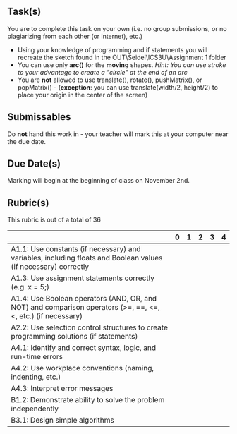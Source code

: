 Task(s)
-------
You are to complete this task on your own (i.e. no group submissions, or no plagiarizing from each other (or internet), etc.)
* Using your knowledge of programming and if statements you will recreate the sketch found in the OUT\Seidel\ICS3U\Assignment 1 folder
* You can use only **arc()** for the **moving** shapes.  _Hint: You can use stroke to your advantage to create a "circle" at the end of an arc_
* You are **not** allowed to use translate(), rotate(), pushMatrix(), or popMatrix() - (**exception**: you can use translate(width/2, height/2) to place your origin in the center of the screen)


Submissables
------------
Do **not** hand this work in - your teacher will mark this at your computer near the due date.


Due Date(s)
----------
Marking will begin at the beginning of class on November 2nd.


Rubric(s)
---------
This rubric is out of a total of 36

|                                          | 0    | 1    | 2    | 3    | 4    |
| ---------------------------------------- | ---- | ---- | ---- | ---- | ---- |
| A1.1: Use constants (if necessary) and variables, including floats and Boolean values (if necessary) correctly |      |      |      |      |      |
| A1.3: Use assignment statements correctly (e.g. x = 5;) |      |      |      |      |      |
| A1.4: Use Boolean operators (AND, OR, and NOT) and comparison operators (>=, ==, <=, <, etc.) (if necessary) |      |      |      |      |      |
| A2.2: Use selection control structures to create programming solutions (if statements) |      |      |      |      |      |
| A4.1: Identify and correct syntax, logic, and run-time errors |      |      |      |      |      |
| A4.2: Use workplace conventions (naming, indenting, etc.) |      |      |      |      |      |
| A4.3: Interpret error messages           |      |      |      |      |      |
| B1.2: Demonstrate ability to solve the problem independently |      |      |      |      |      |
| B3.1: Design simple algorithms           |      |      |      |      |      |
